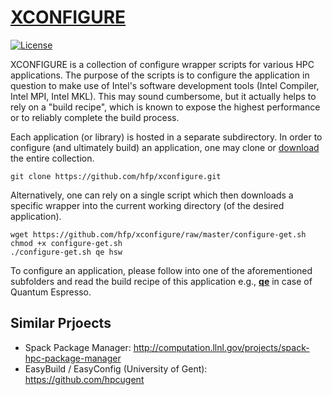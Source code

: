 # [XCONFIGURE](https://github.com/hfp/xconfigure/raw/master/xconfigure.pdf)
[![License](https://img.shields.io/badge/license-BSD3-blue.svg)](LICENSE)

XCONFIGURE is a collection of configure wrapper scripts for various HPC applications. The purpose of the scripts is to configure the application in question to make use of Intel's software development tools (Intel Compiler, Intel MPI, Intel MKL). This may sound cumbersome, but it actually helps to rely on a "build recipe", which is known to expose the highest performance or to reliably complete the build process.

Each application (or library) is hosted in a separate subdirectory. In order to configure (and ultimately build) an application, one may clone or [download](https://github.com/hfp/xconfigure/archive/master.zip) the entire collection.

```
git clone https://github.com/hfp/xconfigure.git
```

Alternatively, one can rely on a single script which then downloads a specific wrapper into the current working directory (of the desired application).

```
wget https://github.com/hfp/xconfigure/raw/master/configure-get.sh
chmod +x configure-get.sh
./configure-get.sh qe hsw
```

To configure an application, please follow into one of the aforementioned subfolders and read the build recipe of this application e.g., **[qe](qe#quantum-espresso-qe)** in case of Quantum Espresso.

## Similar Prjoects

* Spack Package Manager: http://computation.llnl.gov/projects/spack-hpc-package-manager
* EasyBuild / EasyConfig (University of Gent): https://github.com/hpcugent
